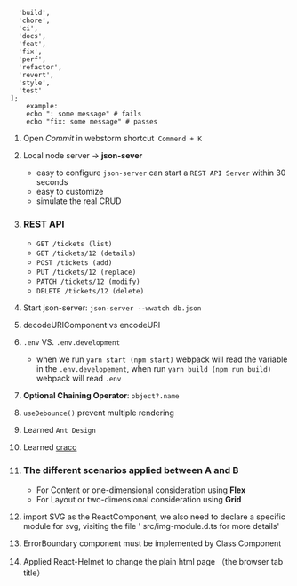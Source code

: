 ```[
  'build',
  'chore',
  'ci',
  'docs',
  'feat',
  'fix',
  'perf',
  'refactor',
  'revert',
  'style',
  'test'
];
    example:
    echo ": some message" # fails
    echo "fix: some message" # passes
```

1. Open _Commit_ in webstorm shortcut` Commend + K`
2. Local node server -> **json-sever**

   - easy to configure `json-server` can start a `REST API Server` within 30 seconds
   - easy to customize
   - simulate the real CRUD

3. ### REST API
   - `GET /tickets (list)`
   - `GET /tickets/12 (details)`
   - `POST /tickets (add)`
   - `PUT /tickets/12 (replace)`
   - `PATCH /tickets/12 (modify)`
   - `DELETE /tickets/12 (delete)`
4. Start json-server: `json-server --wwatch db.json`
5. decodeURIComponent vs encodeURI
6. `.env` VS. `.env.development`
   - when we run `yarn start (npm start)` webpack will read the variable in the `.env.developement`, when
     run `yarn build (npm run build)` webpack will read `.env`
7. **Optional Chaining Operator**: `object?.name`
8. `useDebounce()` prevent multiple rendering
9. Learned `Ant Design`
10. Learned [craco](https://github.com/gsoft-inc/craco)
11. ### The different scenarios applied between A and B
    - For Content or one-dimensional consideration using **Flex**
    - For Layout or two-dimensional consideration using **Grid**
12. import SVG as the ReactComponent, we also need to declare a specific module for svg, visiting the file '
    src/img-module.d.ts for more details'
13. ErrorBoundary component must be implemented by Class Component
14. Applied React-Helmet to change the plain html page （the browser tab title）

